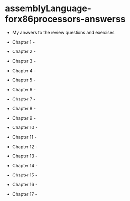 # assemblyLanguage-forx86processors-answerss

* My answers to the review questions and exercises

* Chapter 1 -
* Chapter 2 -
* Chapter 3 - 
* Chapter 4 -
* Chapter 5 -
* Chapter 6 -
* Chapter 7 - 
* Chapter 8 - 
* Chapter 9 -
* Chapter 10 -
* Chapter 11 -
* Chapter 12 - 
* Chapter 13 -
* Chapter 14 -
* Chapter 15 - 
* Chapter 16 -
* Chapter 17 -

